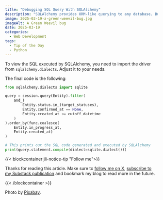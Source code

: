```yaml
---
title: "Debugging SQL Query With SQLAlchemy"
description: "SQLAlchemy provides ORM-like querying to any database. But knowing what is the final SQL executed can help us."
image: 2025-03-19-a-green-weevil-bug.jpg
imageAlt: A Green Weevil bug
date: 2025-03-19
categories:
  - Web Development
tags:
  - Tip of the Day
  - Python
---
```


To view the SQL executed by SQLAlchemy, you need to import the driver from `sqlalchemy.dialects`. Adjust it to your needs.

The final code is the following:

```python
from sqlalchemy.dialects import sqlite

query = session.query(Entity).filter(
    and_(
        Entity.status.in_(target_statuses),
        Entity.confirmed_at == None,
        Entity.created_at <= cutoff_datetime
    )
).order_by(func.coalesce(
    Entity.in_progress_at,
    Entity.created_at)
)

# This prints out the SQL code generated and executed by SQLAlchemy
print(query.statement.compile(dialect=sqlite.dialect()))
```

{{< blockcontainer jli-notice-tip "Follow me">}}

Thanks for reading this article. Make sure to [follow me on X](https://x.com/LitzlerJeremie), [subscribe to my Substack publication](https://iamjeremie.substack.com/) and bookmark my blog to read more in the future.

{{< /blockcontainer >}}

Photo by [Pixabay](https://www.pexels.com/photo/green-black-and-brown-insect-40875/).
